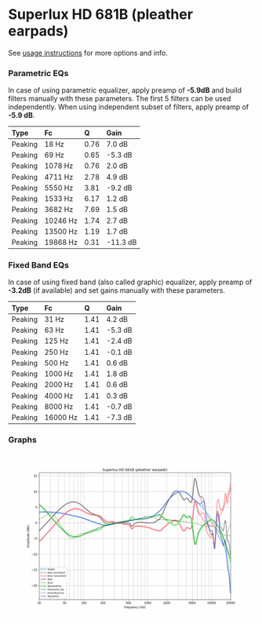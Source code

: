 # Superlux HD 681B (pleather earpads)
See [usage instructions](https://github.com/jaakkopasanen/AutoEq#usage) for more options and info.

### Parametric EQs
In case of using parametric equalizer, apply preamp of **-5.9dB** and build filters manually
with these parameters. The first 5 filters can be used independently.
When using independent subset of filters, apply preamp of **-5.9 dB**.

| Type    | Fc       |    Q | Gain     |
|:--------|:---------|:-----|:---------|
| Peaking | 18 Hz    | 0.76 | 7.0 dB   |
| Peaking | 69 Hz    | 0.65 | -5.3 dB  |
| Peaking | 1078 Hz  | 0.76 | 2.0 dB   |
| Peaking | 4711 Hz  | 2.78 | 4.9 dB   |
| Peaking | 5550 Hz  | 3.81 | -9.2 dB  |
| Peaking | 1533 Hz  | 6.17 | 1.2 dB   |
| Peaking | 3682 Hz  | 7.69 | 1.5 dB   |
| Peaking | 10246 Hz | 1.74 | 2.7 dB   |
| Peaking | 13500 Hz | 1.19 | 1.7 dB   |
| Peaking | 19868 Hz | 0.31 | -11.3 dB |

### Fixed Band EQs
In case of using fixed band (also called graphic) equalizer, apply preamp of **-3.2dB**
(if available) and set gains manually with these parameters.

| Type    | Fc       |    Q | Gain    |
|:--------|:---------|:-----|:--------|
| Peaking | 31 Hz    | 1.41 | 4.2 dB  |
| Peaking | 63 Hz    | 1.41 | -5.3 dB |
| Peaking | 125 Hz   | 1.41 | -2.4 dB |
| Peaking | 250 Hz   | 1.41 | -0.1 dB |
| Peaking | 500 Hz   | 1.41 | 0.6 dB  |
| Peaking | 1000 Hz  | 1.41 | 1.8 dB  |
| Peaking | 2000 Hz  | 1.41 | 0.6 dB  |
| Peaking | 4000 Hz  | 1.41 | 0.3 dB  |
| Peaking | 8000 Hz  | 1.41 | -0.7 dB |
| Peaking | 16000 Hz | 1.41 | -7.3 dB |

### Graphs
![](./Superlux%20HD%20681B%20(pleather%20earpads).png)